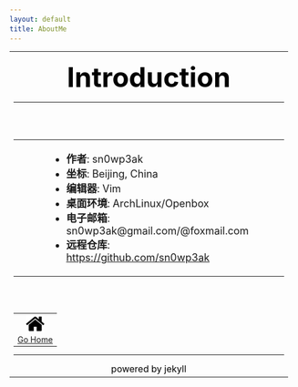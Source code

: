 ```yaml
---
layout: default
title: AboutMe
---
```

<table align="center" border="0" width="70%">
	<tbody>
		<!-- 标题 -->
		<tr>
			<td width="100%">
				<p align="center">
					<font size="7" color="#000000">
						<b>Introduction</b>
					</font>
				</p>
				<hr>
			</td>
		</tr>
		<!-- 简介 -->
		<tr>
			<td>
				<p>&nbsp;</p>
				<table align="center" border="0" width="70%">
					<tbody>
						<tr>
							<td width="25%">
							</td>
							<td width="50%" align="left" valign="middle">
								<font size="4">
								<ul>
									<li><b>作者</b>: sn0wp3ak</li>
									<li><b>坐标</b>: Beijing, China</li>
									<li><b>编辑器</b>: Vim</li>
									<li><b>桌面环境</b>: ArchLinux/Openbox</li>
									<li><b>电子邮箱</b>: sn0wp3ak@gmail.com/@foxmail.com</li>
									<li><b>远程仓库</b>: <a href="https://github.com/sn0wp3ak">https://github.com/sn0wp3ak</a></li>
								</ul>
								</font>
							</td>
							<td width="25%">
							</td>
						</tr>
					</tbody>
				</table>
			</td>
		</tr>
		<!-- 站内跳转 -->
		<tr>
			<td width="100%">
				<center>
					<p>&nbsp;</p>
					<table width="80%" align="center" cellpadding="5" cellspacing="5">
						<tbody>
							<tr>
								<td width="100%" align="center">
									<a href="/">
										<img src="/assets/home.png">
										<br>
										Go Home
									</a>
								</td>
							</tr>
						</tbody>
					</table>
					<hr>
					<font size="3" color="#000000">powered by jekyll</font>
				</center>
			</td>
		</tr>
	</tbody>
</table>

